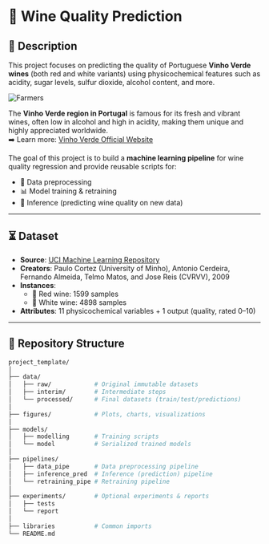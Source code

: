 # 🍷 Wine Quality Prediction  

## 📝 Description  
This project focuses on predicting the quality of Portuguese **Vinho Verde wines** (both red and white variants) using physicochemical features such as acidity, sugar levels, sulfur dioxide, alcohol content, and more.  

![Farmers](https://github.com/user-attachments/assets/99665533-2684-4568-891d-cf4d61e739ed)

The **Vinho Verde region in Portugal** is famous for its fresh and vibrant wines, often low in alcohol and high in acidity, making them unique and highly appreciated worldwide.  
➡️ Learn more: [Vinho Verde Official Website](https://www.vinhoverde.pt/pt/)


The goal of this project is to build a **machine learning pipeline** for wine quality regression and provide reusable scripts for:  
- 🔧 Data preprocessing  
- 📊 Model training & retraining  
- 🤖 Inference (predicting wine quality on new data)  

---

## ⏳ Dataset  
- **Source**: [UCI Machine Learning Repository](https://archive.ics.uci.edu/dataset/186/wine+quality)  
- **Creators**: Paulo Cortez (University of Minho), Antonio Cerdeira, Fernando Almeida, Telmo Matos, and Jose Reis (CVRVV), 2009  
- **Instances**:  
  - 🍷 Red wine: 1599 samples  
  - 🥂 White wine: 4898 samples  
- **Attributes**: 11 physicochemical variables + 1 output (quality, rated 0–10)  

---

## 📂 Repository Structure  
```bash
project_template/
│
├── data/
│   ├── raw/            # Original immutable datasets
│   ├── interim/        # Intermediate steps
│   └── processed/      # Final datasets (train/test/predictions)
│
├── figures/            # Plots, charts, visualizations
│
├── models/
│   ├── modelling       # Training scripts
│   └── model           # Serialized trained models
│
├── pipelines/
│   ├── data_pipe       # Data preprocessing pipeline
│   ├── inference_pred  # Inference (prediction) pipeline
│   └── retraining_pipe # Retraining pipeline
│
├── experiments/        # Optional experiments & reports
│   ├── tests
│   └── report
│
├── libraries           # Common imports
└── README.md
